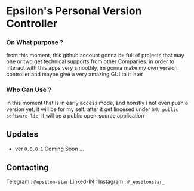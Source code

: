 # Epsilon's Personal Version Controller 

### On What purpose ?
from this moment, this github account gonna be full of projects that may one or two get technical supports from other Companies.
in order to interact with this apps very smoothly, im gonna make my own version controller and maybe give a very amazing GUI to it later


### Who Can Use ?
in this moment that is in early access mode, and honstly i not even push a version yet, it will be for my self.
after it get lincesed under `GNU public software lic`, it will be a public open-source application

## Updates
- ver `0.0.0.1` Coming Soon ...



## Contacting 
Telegram : `@epsilon-star`
Linked-IN : 
Instagram : `@_epsilonstar_`